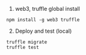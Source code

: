 1. web3, truffle global install
```
npm install -g web3 truffle
```

2. Deploy and test (local)
```
truffle migrate
truffle test
```

